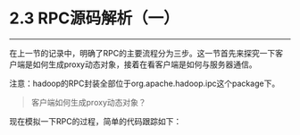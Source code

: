 # 2.3 RPC源码解析（一）

---

在上一节的记录中，明确了RPC的主要流程分为三步。这一节首先来探究一下客户端是如何生成proxy动态对象，接着在看客户端是如何与服务器通信。

注意：hadoop的RPC封装全部位于org.apache.hadoop.ipc这个package下。

> 客户端如何生成proxy动态对象？

现在模拟一下RPC的过程，简单的代码跟踪如下：

